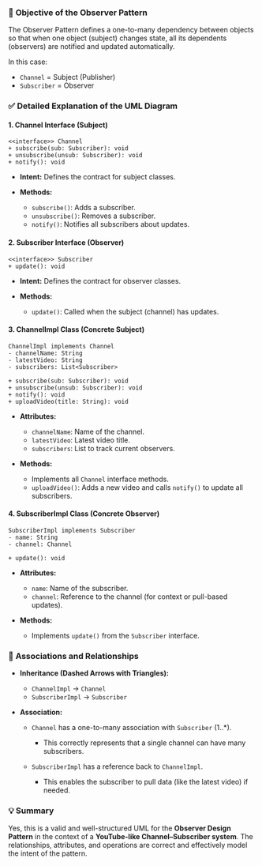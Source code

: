 ### 🎯 **Objective of the Observer Pattern**

The Observer Pattern defines a one-to-many dependency between objects so that when one object (subject) changes state, all its dependents (observers) are notified and updated automatically.

In this case:

* `Channel` = Subject (Publisher)
* `Subscriber` = Observer


### ✅ **Detailed Explanation of the UML Diagram**

#### 1. **Channel Interface (Subject)**

```plaintext
<<interface>> Channel
+ subscribe(sub: Subscriber): void
+ unsubscribe(unsub: Subscriber): void
+ notify(): void
```

* **Intent:** Defines the contract for subject classes.
* **Methods:**

  * `subscribe()`: Adds a subscriber.
  * `unsubscribe()`: Removes a subscriber.
  * `notify()`: Notifies all subscribers about updates.


#### 2. **Subscriber Interface (Observer)**

```plaintext
<<interface>> Subscriber
+ update(): void
```

* **Intent:** Defines the contract for observer classes.
* **Methods:**

  * `update()`: Called when the subject (channel) has updates.


#### 3. **ChannelImpl Class (Concrete Subject)**

```plaintext
ChannelImpl implements Channel
- channelName: String
- latestVideo: String
- subscribers: List<Subscriber>

+ subscribe(sub: Subscriber): void
+ unsubscribe(unsub: Subscriber): void
+ notify(): void
+ uploadVideo(title: String): void
```

* **Attributes:**

  * `channelName`: Name of the channel.
  * `latestVideo`: Latest video title.
  * `subscribers`: List to track current observers.
* **Methods:**

  * Implements all `Channel` interface methods.
  * `uploadVideo()`: Adds a new video and calls `notify()` to update all subscribers.


#### 4. **SubscriberImpl Class (Concrete Observer)**

```plaintext
SubscriberImpl implements Subscriber
- name: String
- channel: Channel

+ update(): void
```

* **Attributes:**

  * `name`: Name of the subscriber.
  * `channel`: Reference to the channel (for context or pull-based updates).
* **Methods:**

  * Implements `update()` from the `Subscriber` interface.


### 🔗 **Associations and Relationships**

* **Inheritance (Dashed Arrows with Triangles):**

  * `ChannelImpl` → `Channel`
  * `SubscriberImpl` → `Subscriber`

* **Association:**

  * `Channel` has a one-to-many association with `Subscriber` (1..\*).

    * This correctly represents that a single channel can have many subscribers.
  * `SubscriberImpl` has a reference back to `ChannelImpl`.

    * This enables the subscriber to pull data (like the latest video) if needed.


  



### 💡 Summary

Yes, this is a valid and well-structured UML for the **Observer Design Pattern** in the context of a **YouTube-like Channel–Subscriber system**. The relationships, attributes, and operations are correct and effectively model the intent of the pattern.

